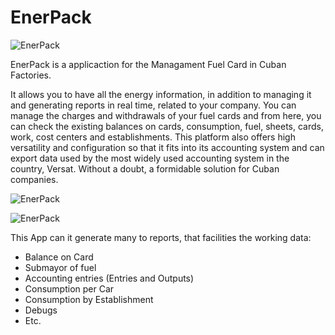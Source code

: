 # EnerPack

![EnerPack](https://scontent-mia3-1.xx.fbcdn.net/v/t1.0-9/18425356_257725771363302_3613938886473892881_n.png?_nc_cat=107&_nc_ht=scontent-mia3-1.xx&oh=0a3982414891065b01218dda77561c70&oe=5CFEC218)

EnerPack is a applicaction for the Managament Fuel Card in Cuban Factories.

It allows you to have all the energy information, in addition to managing it and generating reports in real time, related to your company. You can manage the charges and withdrawals of your fuel cards and from here, you can check the existing balances on cards, consumption, fuel, sheets, cards, work, cost centers and establishments. This platform also offers high versatility and configuration so that it fits into its accounting system and can export data used by the most widely used accounting system in the country, Versat. Without a doubt, a formidable solution for Cuban companies.

![EnerPack](https://scontent-mia3-1.xx.fbcdn.net/v/t1.0-9/50407338_565658083903401_1313018974660722688_n.png?_nc_cat=110&_nc_ht=scontent-mia3-1.xx&oh=1dc66a6f7883986af989109c65adafbf&oe=5CC36C32)

![EnerPack](https://scontent-mia3-1.xx.fbcdn.net/v/t1.0-9/50766662_565660437236499_6275489639465746432_n.png?_nc_cat=106&_nc_ht=scontent-mia3-1.xx&oh=c83a1627014dc92bdac955bfc2006302&oe=5CCFEF9F)

This App can it generate many to reports, that facilities the working data:

- Balance on Card
- Submayor of fuel
- Accounting entries (Entries and Outputs)
- Consumption per Car
- Consumption by Establishment
- Debugs
- Etc.

